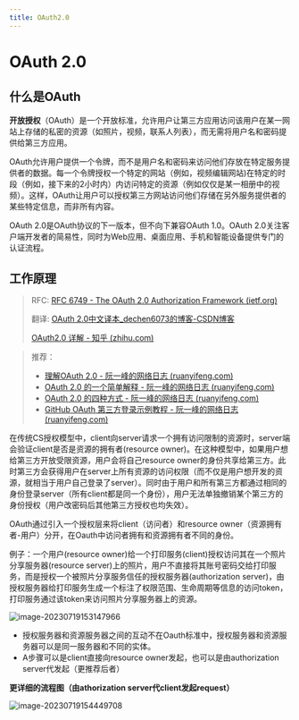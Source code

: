 ```yaml
---
title: OAuth2.0
---
```


# OAuth 2.0

## 什么是OAuth

**开放授权**（OAuth）是一个开放标准，允许用户让第三方应用访问该用户在某一网站上存储的私密的资源（如照片，视频，联系人列表），而无需将用户名和密码提供给第三方应用。

OAuth允许用户提供一个令牌，而不是用户名和密码来访问他们存放在特定服务提供者的数据。每一个令牌授权一个特定的网站（例如，视频编辑网站)在特定的时段（例如，接下来的2小时内）内访问特定的资源（例如仅仅是某一相册中的视频）。这样，OAuth让用户可以授权第三方网站访问他们存储在另外服务提供者的某些特定信息，而非所有内容。

OAuth 2.0是OAuth协议的下一版本，但不向下兼容OAuth 1.0。OAuth 2.0关注客户端开发者的简易性，同时为Web应用、桌面应用、手机和智能设备提供专门的认证流程。

## 工作原理

> RFC: [RFC 6749 - The OAuth 2.0 Authorization Framework (ietf.org)](https://datatracker.ietf.org/doc/html/rfc6749)
>
> 翻译: [OAuth 2.0中文译本_dechen6073的博客-CSDN博客](https://blog.csdn.net/dechen6073/article/details/102062985)
>
> [OAuth2.0 详解 - 知乎 (zhihu.com)](https://zhuanlan.zhihu.com/p/89020647)



> 推荐：
>
> - [理解OAuth 2.0 - 阮一峰的网络日志 (ruanyifeng.com)](https://www.ruanyifeng.com/blog/2014/05/oauth_2_0.html)
> - [OAuth 2.0 的一个简单解释 - 阮一峰的网络日志 (ruanyifeng.com)](https://www.ruanyifeng.com/blog/2019/04/oauth_design.html)
> - [OAuth 2.0 的四种方式 - 阮一峰的网络日志 (ruanyifeng.com)](https://www.ruanyifeng.com/blog/2019/04/oauth-grant-types.html)
> - [GitHub OAuth 第三方登录示例教程 - 阮一峰的网络日志 (ruanyifeng.com)](https://www.ruanyifeng.com/blog/2019/04/github-oauth.html)

在传统CS授权模型中，client向server请求一个拥有访问限制的资源时，server端会验证client是否是资源的拥有者(resource owner)。在这种模型中，如果用户想给第三方开放受限资源，用户会将自己resource owner的身份共享给第三方。此时第三方会获得用户在server上所有资源的访问权限（而不仅是用户想开发的资源，就相当于用户自己登录了server）。同时由于用户和所有第三方都通过相同的身份登录server（所有client都是同一个身份），用户无法单独撤销某个第三方的身份授权（用户改密码后其他第三方授权也均失效）。

OAuth通过引入一个授权层来将client（访问者）和resource owner（资源拥有者-用户）分开，在Oauth中访问者拥有和资源拥有者不同的身份。

例子：一个用户(resource owner)给一个打印服务(client)授权访问其在一个照片分享服务器(resource server)上的照片，用户不直接将其账号密码交给打印服务，而是授权一个被照片分享服务信任的授权服务器(authorization server)，由授权服务器给打印服务生成一个标注了权限范围、生命周期等信息的访问token，打印服务通过该token来访问照片分享服务器上的资源。

![image-20230719153147966](https://cdn.jsdelivr.net/gh/Usigned/pic-typora@main/images/oauth-flow-chart.png)

- 授权服务器和资源服务器之间的互动不在Oauth标准中，授权服务器和资源服务器可以是同一服务器和不同的实体。
- A步骤可以是client直接向resource owner发起，也可以是由authorization server代发起（更推荐后者）

**更详细的流程图（由athorization server代client发起request）**

![image-20230719154449708](https://cdn.jsdelivr.net/gh/Usigned/pic-typora@main/images/oauth-ac.png)

